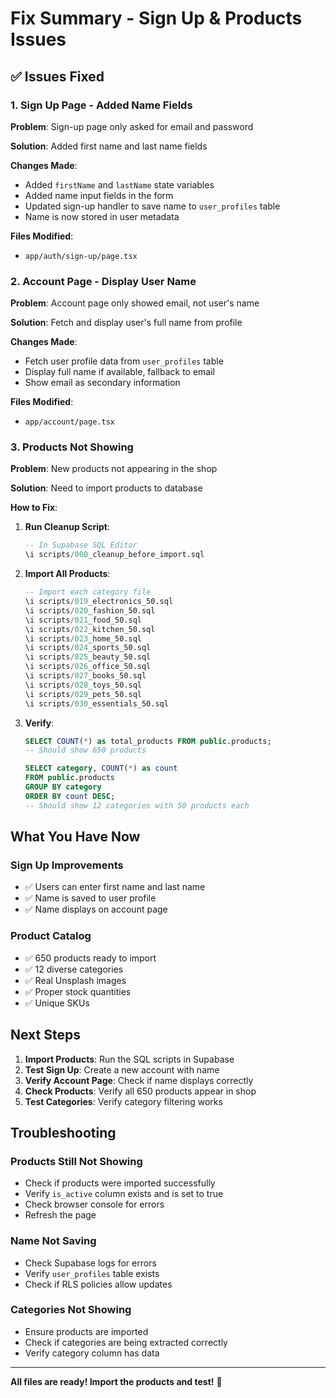 # Fix Summary - Sign Up & Products Issues

## ✅ Issues Fixed

### 1. Sign Up Page - Added Name Fields

**Problem**: Sign-up page only asked for email and password

**Solution**: Added first name and last name fields

**Changes Made**:
- Added `firstName` and `lastName` state variables
- Added name input fields in the form
- Updated sign-up handler to save name to `user_profiles` table
- Name is now stored in user metadata

**Files Modified**:
- `app/auth/sign-up/page.tsx`

### 2. Account Page - Display User Name

**Problem**: Account page only showed email, not user's name

**Solution**: Fetch and display user's full name from profile

**Changes Made**:
- Fetch user profile data from `user_profiles` table
- Display full name if available, fallback to email
- Show email as secondary information

**Files Modified**:
- `app/account/page.tsx`

### 3. Products Not Showing

**Problem**: New products not appearing in the shop

**Solution**: Need to import products to database

**How to Fix**:

1. **Run Cleanup Script**:
   ```sql
   -- In Supabase SQL Editor
   \i scripts/000_cleanup_before_import.sql
   ```

2. **Import All Products**:
   ```sql
   -- Import each category file
   \i scripts/019_electronics_50.sql
   \i scripts/020_fashion_50.sql
   \i scripts/021_food_50.sql
   \i scripts/022_kitchen_50.sql
   \i scripts/023_home_50.sql
   \i scripts/024_sports_50.sql
   \i scripts/025_beauty_50.sql
   \i scripts/026_office_50.sql
   \i scripts/027_books_50.sql
   \i scripts/028_toys_50.sql
   \i scripts/029_pets_50.sql
   \i scripts/030_essentials_50.sql
   ```

3. **Verify**:
   ```sql
   SELECT COUNT(*) as total_products FROM public.products;
   -- Should show 650 products
   
   SELECT category, COUNT(*) as count 
   FROM public.products 
   GROUP BY category 
   ORDER BY count DESC;
   -- Should show 12 categories with 50 products each
   ```

## What You Have Now

### Sign Up Improvements
- ✅ Users can enter first name and last name
- ✅ Name is saved to user profile
- ✅ Name displays on account page

### Product Catalog
- ✅ 650 products ready to import
- ✅ 12 diverse categories
- ✅ Real Unsplash images
- ✅ Proper stock quantities
- ✅ Unique SKUs

## Next Steps

1. **Import Products**: Run the SQL scripts in Supabase
2. **Test Sign Up**: Create a new account with name
3. **Verify Account Page**: Check if name displays correctly
4. **Check Products**: Verify all 650 products appear in shop
5. **Test Categories**: Verify category filtering works

## Troubleshooting

### Products Still Not Showing
- Check if products were imported successfully
- Verify `is_active` column exists and is set to true
- Check browser console for errors
- Refresh the page

### Name Not Saving
- Check Supabase logs for errors
- Verify `user_profiles` table exists
- Check if RLS policies allow updates

### Categories Not Showing
- Ensure products are imported
- Check if categories are being extracted correctly
- Verify category column has data

---

**All files are ready! Import the products and test!** 🚀

